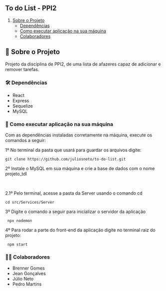## To do List - PPI2

1. [Sobre o Projeto](#sobre-o-projeto)
    * [Dependências](#Dependências)
    * [Como executar aplicação na sua máquina](#Como_executar_aplicação_na_sua_máquina)
    * [Colaboradores](#Colaboradores)

## :rocket: Sobre o Projeto

Projeto da disciplina de PPI2, de uma lista de afazeres capaz de adicionar e remover tarefas.


### :hammer_and_wrench: Dependências 

- React
- Express
- Sequelize
- MySQL


### :wrench: Como executar aplicação na sua máquina 

Com as dependências instaladas corretamente na máquina, execute os comandos a seguir:

1º No terminal da pasta que usará para guardar os arquivos digite:

```
git clone https://github.com/juliosneto/to-do-list.git
```

2º Instale o MySQL em sua máquina e crie a base de dados com o nome projeto_tdl

<br>

2.1º Pelo terminal, acesse a pasta da Server usando o comando cd

```
cd src/Services/Server
```
3º Digite o comando a seguir para inicializar o servidor da aplicação

```
 npx nodemon
```
4º Para rodar a parte do front-end da aplicação digite no terminal raiz do projeto:

```
 npm start
```

### :man_student:  Colaboradores

- Brenner Gomes
- Jean Gonçalves
- Júlio Neto
- Pedro Martins
